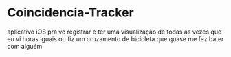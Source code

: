 # Coincidencia-Tracker
aplicativo iOS pra vc registrar e ter uma visualização de todas as vezes que eu vi horas iguais ou fiz um cruzamento de bicicleta que quase me fez bater com alguém

